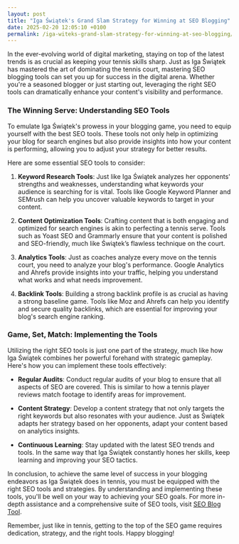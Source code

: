```yaml
---
layout: post
title: "Iga Świątek's Grand Slam Strategy for Winning at SEO Blogging"
date: 2025-02-20 12:05:10 +0100
permalink: /iga-witeks-grand-slam-strategy-for-winning-at-seo-blogging/
---
```



In the ever-evolving world of digital marketing, staying on top of the latest trends is as crucial as keeping your tennis skills sharp. Just as Iga Świątek has mastered the art of dominating the tennis court, mastering SEO blogging tools can set you up for success in the digital arena. Whether you're a seasoned blogger or just starting out, leveraging the right SEO tools can dramatically enhance your content's visibility and performance.

### The Winning Serve: Understanding SEO Tools

To emulate Iga Świątek's prowess in your blogging game, you need to equip yourself with the best SEO tools. These tools not only help in optimizing your blog for search engines but also provide insights into how your content is performing, allowing you to adjust your strategy for better results.

Here are some essential SEO tools to consider:

1. **Keyword Research Tools**: Just like Iga Świątek analyzes her opponents' strengths and weaknesses, understanding what keywords your audience is searching for is vital. Tools like Google Keyword Planner and SEMrush can help you uncover valuable keywords to target in your content.

2. **Content Optimization Tools**: Crafting content that is both engaging and optimized for search engines is akin to perfecting a tennis serve. Tools such as Yoast SEO and Grammarly ensure that your content is polished and SEO-friendly, much like Świątek’s flawless technique on the court.

3. **Analytics Tools**: Just as coaches analyze every move on the tennis court, you need to analyze your blog's performance. Google Analytics and Ahrefs provide insights into your traffic, helping you understand what works and what needs improvement.

4. **Backlink Tools**: Building a strong backlink profile is as crucial as having a strong baseline game. Tools like Moz and Ahrefs can help you identify and secure quality backlinks, which are essential for improving your blog's search engine ranking.

### Game, Set, Match: Implementing the Tools

Utilizing the right SEO tools is just one part of the strategy, much like how Iga Świątek combines her powerful forehand with strategic gameplay. Here's how you can implement these tools effectively:

- **Regular Audits**: Conduct regular audits of your blog to ensure that all aspects of SEO are covered. This is similar to how a tennis player reviews match footage to identify areas for improvement.

- **Content Strategy**: Develop a content strategy that not only targets the right keywords but also resonates with your audience. Just as Świątek adapts her strategy based on her opponents, adapt your content based on analytics insights.

- **Continuous Learning**: Stay updated with the latest SEO trends and tools. In the same way that Iga Świątek constantly hones her skills, keep learning and improving your SEO tactics.

In conclusion, to achieve the same level of success in your blogging endeavors as Iga Świątek does in tennis, you must be equipped with the right SEO tools and strategies. By understanding and implementing these tools, you'll be well on your way to achieving your SEO goals. For more in-depth assistance and a comprehensive suite of SEO tools, visit [SEO Blog Tool](https://seoblogtool.com/).

Remember, just like in tennis, getting to the top of the SEO game requires dedication, strategy, and the right tools. Happy blogging!